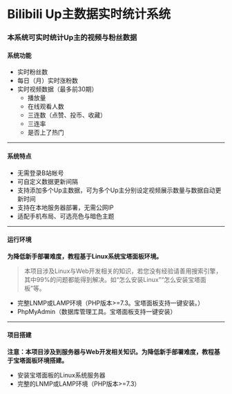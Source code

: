 # Bilibili Up主数据实时统计系统

### 本系统可实时统计Up主的视频与粉丝数据

#### 系统功能
- 实时粉丝数
- 每日（月）实时涨粉数
- 实时视频数据（最多前30期）
	- 播放量 
	- 在线观看人数
	- 三连数（点赞、投币、收藏）
	- 三连率
	- 是否上了热门

----

#### 系统特点
- 无需登录B站帐号
- 可自定义数据更新间隔
- 支持添加多个Up主数据，可为多个Up主分别设定视频展示数量与数据自动更新时间
- 支持在本地服务器部署，无需公网IP
- 适配手机布局、可选亮色与暗色主题

------------



#### 运行环境

**为降低新手部署难度，教程基于Linux系统宝塔面板环境。**
> 本项目涉及Linux与Web开发相关的知识，若您没有经验请善用搜索引擎，其中99%的问题都能得到解决。如“怎么安装Linux”“怎么安装宝塔面板”等。

- 完整LNMP或LAMP环境（PHP版本>=7.3。宝塔面板支持一键安装。）
- PhpMyAdmin（数据库管理工具。宝塔面板支持一键安装）

------------



#### 项目搭建
**注意：本项目涉及到服务器与Web开发相关知识。为降低新手部署难度，教程基于宝塔面板环境搭建。**
- 安装宝塔面板的Linux系统服务器
- 完整的LNMP或LAMP环境（PHP版本>=7.3）
